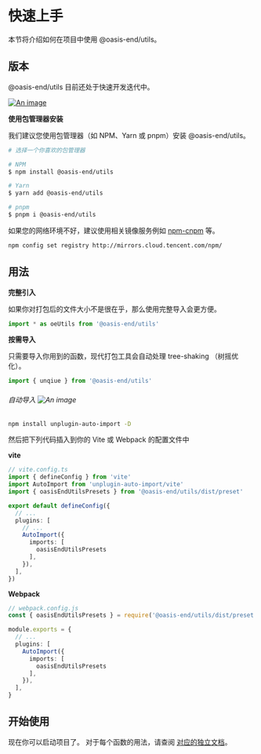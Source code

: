 # 快速上手

本节将介绍如何在项目中使用 @oasis-end/utils。

## 版本

@oasis-end/utils 目前还处于快速开发迭代中。

[![An image](/image/share.svg)](https://github.com/joo1es/utils)


**使用包管理器安装**

我们建议您使用包管理器（如 NPM、Yarn 或 pnpm）安装 @oasis-end/utils。

````sh
# 选择一个你喜欢的包管理器

# NPM
$ npm install @oasis-end/utils

# Yarn
$ yarn add @oasis-end/utils

# pnpm
$ pnpm i @oasis-end/utils
````

如果您的网络环境不好，建议使用相关镜像服务例如 [npm-cnpm](https://github.com/cnpm/cnpm) 等。

```sh
npm config set registry http://mirrors.cloud.tencent.com/npm/
```

## 用法

**完整引入**

如果你对打包后的文件大小不是很在乎，那么使用完整导入会更方便。

```ts
import * as oeUtils from '@oasis-end/utils'
```

**按需导入**

只需要导入你用到的函数，现代打包工具会自动处理 tree-shaking （树摇优化）。

```ts
import { unqiue } from '@oasis-end/utils'
```

###### <div class="auto-import">自动导入 ![An image](/image/recommend.svg)</div>
```sh
npm install unplugin-auto-import -D
```
然后把下列代码插入到你的 Vite 或 Webpack 的配置文件中

**vite**
```ts
// vite.config.ts
import { defineConfig } from 'vite'
import AutoImport from 'unplugin-auto-import/vite'
import { oasisEndUtilsPresets } from '@oasis-end/utils/dist/preset'

export default defineConfig({
  // ...
  plugins: [
    // ...
    AutoImport({
      imports: [
        oasisEndUtilsPresets
      ],
    }),
  ],
})
```
**Webpack**
```ts
// webpack.config.js
const { oasisEndUtilsPresets } = require('@oasis-end/utils/dist/preset')

module.exports = {
  // ...
  plugins: [
    AutoImport({
      imports: [
        oasisEndUtilsPresets
      ],
    }),
  ],
}
```


## 开始使用

现在你可以启动项目了。 对于每个函数的用法，请查阅 [对应的独立文档](/api-examples)。
